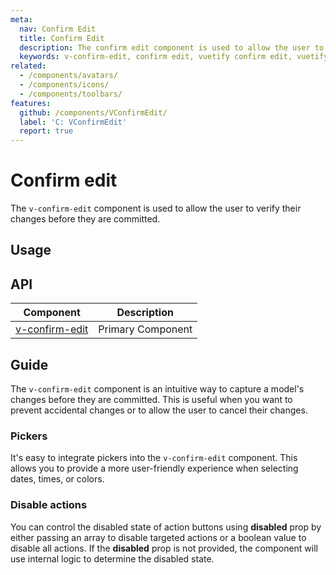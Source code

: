 ```yaml
---
meta:
  nav: Confirm Edit
  title: Confirm Edit
  description: The confirm edit component is used to allow the user to verify their changes before they are committed. This is useful when you want to prevent accidental changes or to allow the user to cancel their changes.
  keywords: v-confirm-edit, confirm edit, vuetify confirm edit, vuetify confirm edit component, vuetify confirm edit examples
related:
  - /components/avatars/
  - /components/icons/
  - /components/toolbars/
features:
  github: /components/VConfirmEdit/
  label: 'C: VConfirmEdit'
  report: true
---
```


# Confirm edit

The `v-confirm-edit` component is used to allow the user to verify their changes before they are committed.

<PageFeatures />

<DocIntroduced version="3.6.0" />

## Usage

<ExamplesUsage name="v-confirm-edit" />

<PromotedEntry />

## API

| Component | Description |
| - | - |
| [v-confirm-edit](/api/v-confirm-edit/) | Primary Component |

<ApiInline hide-links />

## Guide

The `v-confirm-edit` component is an intuitive way to capture a model's changes before they are committed. This is useful when you want to prevent accidental changes or to allow the user to cancel their changes.

### Pickers

It's easy to integrate pickers into the `v-confirm-edit` component. This allows you to provide a more user-friendly experience when selecting dates, times, or colors.

<ExamplesExample file="v-confirm-edit/misc-date-picker" />

### Disable actions

You can control the disabled state of action buttons using **disabled** prop by either passing an array to disable targeted actions or a boolean value to disable all actions. If the **disabled** prop is not provided, the component will use internal logic to determine the disabled state.

<ExamplesExample file="v-confirm-edit/misc-disable-actions" />
